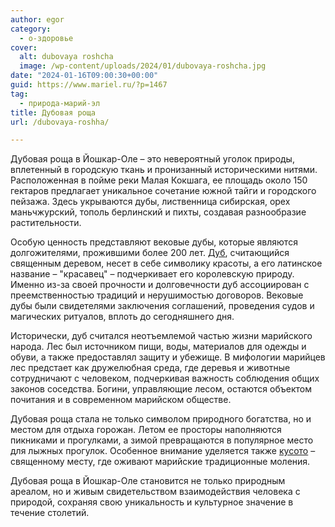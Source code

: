 ```yaml
---
author: egor
category:
  - о-здоровье
cover:
  alt: dubovaya roshcha
  image: /wp-content/uploads/2024/01/dubovaya-roshcha.jpg
date: "2024-01-16T09:00:30+00:00"
guid: https://www.mariel.ru/?p=1467
tag:
  - природа-марий-эл
title: Дубовая роща
url: /dubovaya-roshha/

---
```

Дубовая роща в Йошкар-Оле – это невероятный уголок природы, вплетенный в городскую ткань и пронизанный историческими нитями. Расположенная в пойме реки Малая Кокшага, ее площадь около 150 гектаров предлагает уникальное сочетание южной тайги и городского пейзажа. Здесь укрываются дубы, лиственница сибирская, орех маньчжурский, тополь берлинский и пихты, создавая разнообразие растительности.

Особую ценность представляют вековые дубы, которые являются долгожителями, прожившими более 200 лет. [Дуб](/pugachevs-oak/), считающийся священным деревом, несет в себе символику красоты, а его латинское название – "красавец" – подчеркивает его королевскую природу. Именно из-за своей прочности и долговечности дуб ассоциирован с преемственностью традиций и нерушимостью договоров. Вековые дубы были свидетелями заключения соглашений, проведения судов и магических ритуалов, вплоть до сегодняшнего дня.

Исторически, дуб считался неотъемлемой частью жизни марийского народа. Лес был источником пищи, воды, материалов для одежды и обуви, а также предоставлял защиту и убежище. В мифологии марийцев лес предстает как дружелюбная среда, где деревья и животные сотрудничают с человеком, подчеркивая важность соблюдения общих законов соседства. Богини, управляющие лесом, остаются объектом почитания и в современном марийском обществе.

Дубовая роща стала не только символом природного богатства, но и местом для отдыха горожан. Летом ее просторы наполняются пикниками и прогулками, а зимой превращаются в популярное место для лыжных прогулок. Особенное внимание уделяется также [кусото](/svyashhennaya-roshha/) – священному месту, где оживают марийские традиционные моления.

Дубовая роща в Йошкар-Оле становится не только природным ареалом, но и живым свидетельством взаимодействия человека с природой, сохраняя свою уникальность и культурное значение в течение столетий.
